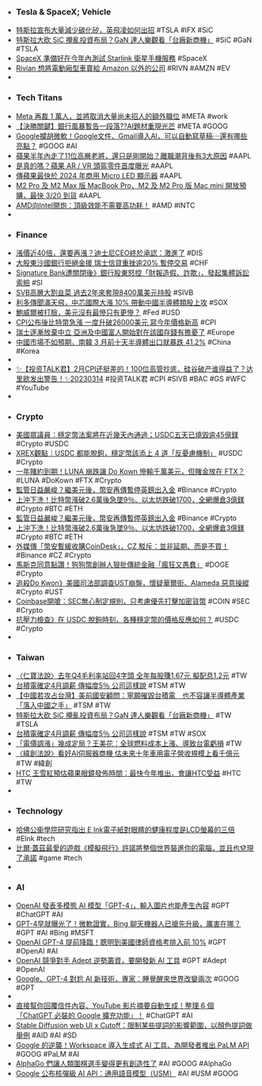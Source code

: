 - ### Tesla & SpaceX; Vehicle
- [特斯拉宣布大量減少碳化矽，英飛凌如何出招](https://technews.tw/2023/03/15/infineon-compound-semiconductor/) #TSLA #IFX #SiC
- [特斯拉大砍 SiC 攪亂投資布局？GaN 達人樂觀看「台廠新商機」](https://technews.tw/2023/03/15/itri-new-platform-for-third-generation-semiconductor-technology/) #SiC #GaN #TSLA
- [SpaceX 準備好在今年內測試 Starlink 衛星手機服務](https://chinese.engadget.com/spacex-is-getting-ready-to-test-its-starlink-satellite-to-cell-phone-service-100012459.html) #SpaceX
- [Rivian 想將電動廂型車賣給 Amazon 以外的公司](https://chinese.engadget.com/rivians-electric-delivery-vans-could-soon-be-available-to-companies-other-than-amazon-010401455.html) #RIVN #AMZN #EV
-
- ### Tech Titans
- [Meta 再裁 1 萬人，並將取消大量尚未招人的額外職位](https://chinese.engadget.com/zuckerberg-touts-year-of-efficiency-as-meta-lays-off-an-additional-10000-workers-144656596.html) #META #work
- [【決勝關鍵】銀行風暴暫告一段落??AI題材重現光芒](https://m.cnyes.com/news/id/5115456) #META #GOOG
- [Google攔胡微軟！Google文件、Gmail導入AI，可以自動寫草稿⋯還有哪些亮點？](https://www.bnext.com.tw/article/74443/google-googledoc-gmail-generatedai) #GOOG #AI
- [蘋果半年內走了11位高層老將，還只是剛開始？離職潮背後有3大原因](https://www.bnext.com.tw/article/74446/apple-senior-mana-reasons-elev) #AAPL
- [是真的嗎？蘋果 AR / VR 頭盔零件首度曝光](https://technews.tw/2023/03/14/apple-ar-vr-5/) #AAPL
- [傳蘋果最快於 2024 年商用 Micro LED 顯示器](https://technews.tw/2023/03/14/apple-micro-led-3/) #AAPL
- [M2 Pro 及 M2 Max 版 MacBook Pro、M2 及 M2 Pro 版 Mac mini 開放預購，最快 3/20 到貨](https://www.techbang.com/posts/104628-m2-pro-and-m2-max-macbook-pro-m2-and-m2-pro-mac-mini) #AAPL
- [AMD向Intel開炮：頂級效能不需要高功耗！](https://3cjohnhardware.wordpress.com/2023/03/13/amd-intel-7/) #AMD #INTC
-
- ### Finance
- [漲價近40倍，還要再漲？迪士尼CEO終於承認：激進了](https://news.cnyes.com/news/id/5115394) #DIS
- [大股東沙國銀行拒絕金援 瑞士信貸重挫逾20% 暫停交易](https://news.cnyes.com/news/id/5115606) #CHF
- [Signature Bank遭關閉後》銀行股東怒控「財報造假、詐欺」，發起集體訴訟索賠](https://www.blocktempo.com/shareholders-sue-signature-for-fraud/) #SI
- [SVB高層大割韭菜 過去2年來套現8400萬美元持股](https://news.cnyes.com/news/id/5115382) #SIVB
- [利多傳聞滿天飛，中芯國際大漲 10% 帶動中國半導體類股上攻](https://finance.technews.tw/2023/03/14/smic-surges-10-leading-chinese-semiconductor-stocks-to-rally/) #SOX
- [鮑威爾被打臉，美元沒有最慘只有更慘？](https://www.dailyfxasia.com/cn/cmarkets/20230314-23353.html) #Fed #USD
- [CPI公布後比特幣急漲 一度升破26000美元 寫今年價格新高](https://news.cnyes.com/news/id/5115353) #CPI
- [瑞士逐漸放棄中立 亞洲及中國富人開始對在該國存錢有擔憂了](https://www.rfi.fr/tw/歐洲/20230312-瑞士逐漸放棄中立-亞洲及中國富人開始對在該國存錢有擔憂了) #Europe
- [中國市場不如預期，南韓 3 月前十天半導體出口就暴跌 41.2%](https://finance.technews.tw/2023/03/14/south-koreas-semiconductor-exports-plunge-41-2-in-first-10-days-of-march-alone/) #China #Korea
-
- [✨【投资TALK君】2月CPI还挺差的！100位高管抄底，硅谷破产谁得益了？达里欧发出警告！✨20230314](https://www.youtube.com/watch?v=8ViWpeTCW4Y) #投资TALK君 #CPI #SIVB #BAC #GS #WFC #YouTube
-
- ### Crypto
- [美國眾議員：穩定幣法案將在近幾天內通過；USDC五天已燒毀逾45億鎂](https://www.blocktempo.com/rep-maxine-waters-says-u-s-could-pass-stablecoin-legislation-in-a-few-days/) #Crypto #USDC
- [XREX觀點｜USDC 都能脫鉤，穩定幣該添上 4 道「反憂慮機制」](https://www.blocktempo.com/xrex-talks-about-anti-depegged-mechanism-of-stablecoins/) #USDC #Crypto
- [一年賭約到期！LUNA 崩跌讓 Do Kown 慘輸千萬美元，但賭金放在 FTX？](https://www.blocktempo.com/do-kwon-bets-1-million-on-lunas-future-price-one-year-ago/) #LUNA #DoKown #FTX #Crypto
- [監管日益嚴峻？繼美元後，幣安再傳暫停英鎊出入金](https://abmedia.io/20230314-binance-will-suspend-gbp-transactions-by-paysafe) #Binance #Crypto
- [上沖下洗！比特幣漲破2.6萬後急墜9％、以太坊跌破1700，全網爆倉3億鎂](https://www.blocktempo.com/bitcoin-falls-9-percent-after-rising-past-26000/) #Crypto #BTC #ETH
- [監管日益嚴峻？繼美元後，幣安再傳暫停英鎊出入金](https://abmedia.io/20230314-binance-will-suspend-gbp-transactions-by-paysafe) #Binance #Crypto
- [上沖下洗！比特幣漲破2.6萬後急墜9％、以太坊跌破1700，全網爆倉3億鎂](https://www.blocktempo.com/bitcoin-falls-9-percent-after-rising-past-26000/) #Crypto #BTC #ETH
- [外媒傳「幣安暫緩收購CoinDesk」，CZ 駁斥：並非延期、而是不買！](https://www.blocktempo.com/binance-denies-interest-in-buying-coindesk/) #Binance #CZ #Crypto
- [馬斯克同意點讚！狗狗幣創辦人狠批傳統金融「瘋狂又愚蠢」](https://www.blocktempo.com/dogecoin-founder-remember-that-every-single-thing-about-modern-financial-markets-is-batshit-insane-stupidity/) #DOGE #Crypto
- [追殺Do Kwon》美國司法部調查UST崩盤，懷疑華爾街、Alameda 惡意操縱](https://www.blocktempo.com/us-justice-department-is-investigating-ust-collapse/) #Crypto #UST
- [Coinbase開嗆：SEC無心制定規則，只考慮優先打擊加密貨幣](https://www.blocktempo.com/coinbase-sec-considers-cracking-down-on-cryptocurrencies-as-a-priority/) #COIN #SEC #Crypto
- [抗壓力檢查》在 USDC 脫鉤時刻，各種穩定幣的價格反應如何？](https://www.blocktempo.com/usdc-plummets-how-stablecoins-perform/) #USDC #Crypto
-
- ### Taiwan
- [〈仁寶法說〉去年Q4毛利率站回4字頭 全年每股賺1.67元 擬配息1.2元](https://news.cnyes.com/news/id/5115512) #TW
- [台積電確定4月調薪 傳幅度5％ 公司這樣說](https://ctee.com.tw/news/tech/824501.html) #TSM #TW
- [【中國若攻占台灣】美前國安顧問：寧願摧毀台積電　也不容讓半導體產業「落入中國之手」](https://www.upmedia.mg/news_info.php?Type=3&SerialNo=168000) #TSM #TW
- [特斯拉大砍 SiC 攪亂投資布局？GaN 達人樂觀看「台廠新商機」](https://technews.tw/2023/03/15/itri-new-platform-for-third-generation-semiconductor-technology/) #TW #TSLA
- [台積電確定4月調薪 傳幅度5％ 公司這樣說](https://ctee.com.tw/news/tech/824501.html) #TSM #TW #SOX
- [「電價調漲」幾成定局？王美花：全球燃料成本上漲、導致台電虧損](https://today.line.me/tw/v2/article/wJ7gZjE) #TW
- [〈緯創法說〉看好AI伺服器商機 估未來十年車用電子營收規模上看千億元](https://news.cnyes.com/news/id/5115331) #TW #緯創
- [HTC 王雪紅預估蘋果眼鏡發佈時間：最快今年推出，會讓HTC受益](https://www.techbang.com/posts/104440-htc-wang-xuehong-revealed-that-apple-glasses-release-time-the) #HTC #TW
-
- ### Technology
- [哈佛公衞學院研究指出 E Ink電子紙對眼睛的健康程度是LCD螢幕的三倍](https://m.cnyes.com/news/id/5115199) #EInk #tech
- [比爾·蓋茲最愛的遊戲《模擬飛行》許諾將整個世界裝進你的電腦，並且也兌現了承諾](https://www.techbang.com/posts/104626-bill-gates-favorite-game-opened-an-era-in-40-years) #game #tech
-
- ### AI
- [OpenAI 發表多模態 AI 模型「GPT-4」，輸入圖片也能產生內容](https://technews.tw/2023/03/15/openai-release-new-ai-gpt-4/) #GPT #ChatGPT #AI
- [GPT-4早就曝光了！微軟證實，Bing 聊天機器人已搶先升級，厲害在哪？](https://www.bnext.com.tw/article/74448/bing-chat-openai-gpt-4) #GPT #AI #Bing #MSFT
- [OpenAI GPT-4 提前降臨！聰明到美國律師資格考排入前 10%](https://www.inside.com.tw/article/31017-OpenAI-GPT-4) #GPT #OpenAI #AI
- [OpenAI 競爭對手 Adept 逆勢籌資，要開發新 AI 工具](https://technews.tw/2023/03/15/ai-startup-adept-raises-350-million-in-fresh-funding/) #GPT #Adept #OpenAI
- [Google、GPT-4 對尬 AI 新技術，專家：睡覺醒來世界改變兩次](https://technews.tw/2023/03/15/ai-new-technology-change-world/) #GOOG #GPT
-
- [直接幫你回覆信件內容、YouTube 影片摘要自動生成！整理 6 個「ChatGPT 必裝的 Google 擴充功能」！](https://www.gq.com.tw/gadget/article/chat-gpt-google-chrome-%E6%8F%92%E4%BB%B6) #ChatGPT #AI
- [Stable Diffusion web UI x Cutoff：限制某些提詞的影響範圍，以顏色提詞做舉例](https://mnya.tw/cc/word/1973.html) #AID #AI #SD
- [Google 的逆襲！Workspace 導入生成式 AI 工具、為開發者推出 PaLM API](https://www.inside.com.tw/article/31016-Google-Workspace-AI-announce-PaLM-API) #GOOG #PaLM #AI
- [AlphaGo 們讓人類圍棋選手變得更有創造性了](https://chinese.engadget.com/alphago-pushed-human-go-players-to-become-more-creative-130042629.html) #AI #GOOG #AlphaGo
- [Google 公布核彈級 AI API：通用語音模型（USM）](https://www.inside.com.tw/article/30930-google-universal-speech-model-usm) #AI #USM #GOOG